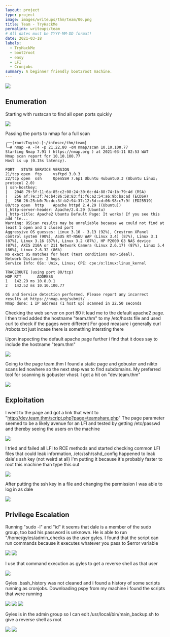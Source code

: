 ```yaml
---
layout: project
type: project
image: images/writeups/thm/team/00.png
title: Team - TryHackMe
permalink: writeups/team
# All dates must be YYYY-MM-DD format!
date: 2021-03-18
labels:
  - TryHackMe
  - boot2root
  - easy
  - LFI
  - Cronjobs
summary: A beginner friendly boot2root machine.
---
```


<img class="ui image" src="{{ site.baseurl }}/images/writeups/thm/team/0.png">
<script src="https://www.tryhackme.com/badge/192700"></script>

## Enumeration

Starting with rustscan to find all open ports quickly

<img class="ui image" src="{{ site.baseurl }}/images/writeups/thm/team/1.png">

Passing the ports to nmap for a full scan

```
┌──(root💀Toyin)-[~/infosec/thm/team]
└─# nmap -A -T4 -p 21,22,80 -oN nmap/scan 10.10.100.77
Starting Nmap 7.91 ( https://nmap.org ) at 2021-03-11 02:53 WAT
Nmap scan report for 10.10.100.77
Host is up (0.15s latency).

PORT   STATE SERVICE VERSION
21/tcp open  ftp     vsftpd 3.0.3
22/tcp open  ssh     OpenSSH 7.6p1 Ubuntu 4ubuntu0.3 (Ubuntu Linux; protocol 2.0)
| ssh-hostkey:
|   2048 79:5f:11:6a:85:c2:08:24:30:6c:d4:88:74:1b:79:4d (RSA)
|   256 af:7e:3f:7e:b4:86:58:83:f1:f6:a2:54:a6:9b:ba:ad (ECDSA)
|_  256 26:25:b0:7b:dc:3f:b2:94:37:12:5d:cd:06:98:c7:9f (ED25519)
80/tcp open  http    Apache httpd 2.4.29 ((Ubuntu))
|_http-server-header: Apache/2.4.29 (Ubuntu)
|_http-title: Apache2 Ubuntu Default Page: It works! If you see this add 'te...
Warning: OSScan results may be unreliable because we could not find at least 1 open and 1 closed port
Aggressive OS guesses: Linux 3.10 - 3.13 (92%), Crestron XPanel control system (90%), ASUS RT-N56U WAP (Linux 3.4) (87%), Linux 3.1 (87%), Linux 3.16 (87%), Linux 3.2 (87%), HP P2000 G3 NAS device (87%), AXIS 210A or 211 Network Camera (Linux 2.6.17) (87%), Linux 5.4 (86%), Linux 2.6.32 (86%)
No exact OS matches for host (test conditions non-ideal).
Network Distance: 2 hops
Service Info: OSs: Unix, Linux; CPE: cpe:/o:linux:linux_kernel

TRACEROUTE (using port 80/tcp)
HOP RTT       ADDRESS
1   142.29 ms 10.8.0.1
2   142.52 ms 10.10.100.77

OS and Service detection performed. Please report any incorrect results at https://nmap.org/submit/ .
Nmap done: 1 IP address (1 host up) scanned in 22.50 seconds
```

Checking the web server on port 80 it lead me to the default apache2 page. I then tried added the hostname "team.thm" to my /etc/hosts file and used curl to check if the pages were different
For good measure i generally curl /robots.txt just incase there is something intersting there

Upon inspecting the default apache page further i find that it does say to include the hostname "team.thm"

<img class="ui image" src="{{ site.baseurl }}/images/writeups/thm/team/2.png">

Going to the page team.thm I found a static page and gobuster and nikto scans led nowhere so the next step was to find subdomains.
My preferred tool for scanning is gobuster vhost. I got a hit on "dev.team.thm"

<img class="ui image" src="{{ site.baseurl }}/images/writeups/thm/team/3.png">

## Exploitation

I went to the page and got a link that went to "http://dev.team.thm/script.php?page=teamshare.php"
The page parameter seemed to be a likely avenue for an LFI and tested by getting /etc/passwd and thereby seeing the users on the machine

<img class="ui image" src="{{ site.baseurl }}/images/writeups/thm/team/4.png">

I tried and failed all LFI to RCE methods and started checking common LFI files that could leak information, /etc/ssh/sshd_config happened to leak dale's ssh key (not weird at all)
I'm putting it because it's probably faster to root this machine than type this out

<img class="ui image" src="{{ site.baseurl }}/images/writeups/thm/team/5.png">

After putting the ssh key in a file and changing the permission I was able to log in as dale

<img class="ui image" src="{{ site.baseurl }}/images/writeups/thm/team/6.png">

## Privilege Escalation

Running "sudo -l" and "id" it seems that dale is a member of the sudo group, too bad his password is unknown. He is able to run "/home/gyles/admin_checks as the user gyles.
I found that the script can run commands because it executes whatever you pass to $error variable

<img class="ui image" src="{{ site.baseurl }}/images/writeups/thm/team/7.png">
<img class="ui image" src="{{ site.baseurl }}/images/writeups/thm/team/8.png">

I use that command execution as gyles to get a reverse shell as that user

<img class="ui image" src="{{ site.baseurl }}/images/writeups/thm/team/9.png">

Gyles .bash_history was not cleaned and i found a history of some scripts running as cronjobs. Downloading pspy from my machine i found the scripts that were running

<img class="ui image" src="{{ site.baseurl }}/images/writeups/thm/team/10.png">
<img class="ui image" src="{{ site.baseurl }}/images/writeups/thm/team/11.png">
<img class="ui image" src="{{ site.baseurl }}/images/writeups/thm/team/12.png">

Gyles is in the admin group so I can edit /usr/local/bin/main_backup.sh to give a reverse shell as root

<img class="ui image" src="{{ site.baseurl }}/images/writeups/thm/team/13.png">
<img class="ui image" src="{{ site.baseurl }}/images/writeups/thm/team/14.png">
